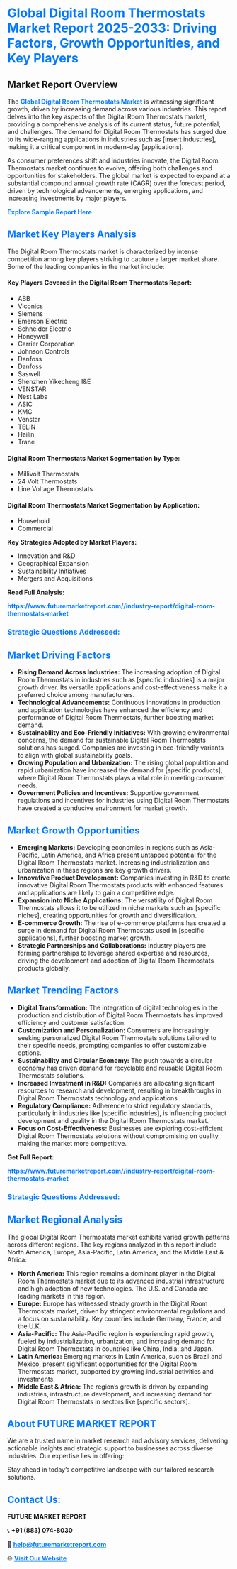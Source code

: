 <h1 style="color: #007BFF;">Global Digital Room Thermostats Market Report 2025-2033: Driving Factors, Growth Opportunities, and Key Players</h1>

<section id="overview">
<h2>Market Report Overview</h2>
<p>The <a href="https://www.futuremarketreport.com//industry-report/digital-room-thermostats-market" style="color: #007BFF; text-decoration: none;"><strong>Global Digital Room Thermostats Market</strong></a> is witnessing significant growth, driven by increasing demand across various industries. This report delves into the key aspects of the Digital Room Thermostats market, providing a comprehensive analysis of its current status, future potential, and challenges. The demand for Digital Room Thermostats has surged due to its wide-ranging applications in industries such as [insert industries], making it a critical component in modern-day [applications].</p>
<p>As consumer preferences shift and industries innovate, the Digital Room Thermostats market continues to evolve, offering both challenges and opportunities for stakeholders. The global market is expected to expand at a substantial compound annual growth rate (CAGR) over the forecast period, driven by technological advancements, emerging applications, and increasing investments by major players.</p>
</section>

<section id="overview">
<p><a href="https://www.futuremarketreport.com//request-sample/reportId=76686" style="color: #007BFF; text-decoration: none;"><strong>Explore Sample Report Here</strong></a></p>
</section>

<section id="key-players">
<h2 style="color: #007BFF;">Market Key Players Analysis</h2>
<p>The Digital Room Thermostats market is characterized by intense competition among key players striving to capture a larger market share. Some of the leading companies in the market include:</p>
<h4>Key Players Covered in the Digital Room Thermostats Report:</h4>
<ul><li>ABB</li><li>Viconics</li><li>Siemens</li><li>Emerson Electric</li><li>Schneider Electric</li><li>Honeywell</li><li>Carrier Corporation</li><li>Johnson Controls</li><li>Danfoss</li><li>Danfoss</li><li>Saswell</li><li>Shenzhen Yikecheng I&amp;E</li><li>VENSTAR</li><li>Nest Labs</li><li>ASIC</li><li>KMC</li><li>Venstar</li><li>TELIN</li><li>Hailin</li><li>Trane</li></ul>
<h4>Digital Room Thermostats Market Segmentation by Type:</h4>
<ul><li>Millivolt Thermostats</li><li>24 Volt Thermostats</li><li>Line Voltage Thermostats</li></ul>

<h4>Digital Room Thermostats Market Segmentation by Application:</h4>
<ul><li>Household</li><li>Commercial</li></ul>
<p><strong>Key Strategies Adopted by Market Players:</strong></p>
<ul>
<li>Innovation and R&D</li>
<li>Geographical Expansion</li>
<li>Sustainability Initiatives</li>
<li>Mergers and Acquisitions</li>
</ul>
</section>

<section>
<p><strong>Read Full Analysis: </strong></p><a href="https://www.futuremarketreport.com//industry-report/digital-room-thermostats-market" style="color: #007BFF; text-decoration: none;"><strong>https://www.futuremarketreport.com//industry-report/digital-room-thermostats-market</strong></a>
<h3 style="color: #007BFF;">Strategic Questions Addressed:</h3>
</section>

<section id="driving-factors">
<h2 style="color: #007BFF;">Market Driving Factors</h2>
<ul>
<li><strong>Rising Demand Across Industries:</strong> The increasing adoption of Digital Room Thermostats in industries such as [specific industries] is a major growth driver. Its versatile applications and cost-effectiveness make it a preferred choice among manufacturers.</li>
<li><strong>Technological Advancements:</strong> Continuous innovations in production and application technologies have enhanced the efficiency and performance of Digital Room Thermostats, further boosting market demand.</li>
<li><strong>Sustainability and Eco-Friendly Initiatives:</strong> With growing environmental concerns, the demand for sustainable Digital Room Thermostats solutions has surged. Companies are investing in eco-friendly variants to align with global sustainability goals.</li>
<li><strong>Growing Population and Urbanization:</strong> The rising global population and rapid urbanization have increased the demand for [specific products], where Digital Room Thermostats plays a vital role in meeting consumer needs.</li>
<li><strong>Government Policies and Incentives:</strong> Supportive government regulations and incentives for industries using Digital Room Thermostats have created a conducive environment for market growth.</li>
</ul>
</section>

<section id="growth-opportunities">
<h2 style="color: #007BFF;">Market Growth Opportunities</h2>
<ul>
<li><strong>Emerging Markets:</strong> Developing economies in regions such as Asia-Pacific, Latin America, and Africa present untapped potential for the Digital Room Thermostats market. Increasing industrialization and urbanization in these regions are key growth drivers.</li>
<li><strong>Innovative Product Development:</strong> Companies investing in R&D to create innovative Digital Room Thermostats products with enhanced features and applications are likely to gain a competitive edge.</li>
<li><strong>Expansion into Niche Applications:</strong> The versatility of Digital Room Thermostats allows it to be utilized in niche markets such as [specific niches], creating opportunities for growth and diversification.</li>
<li><strong>E-commerce Growth:</strong> The rise of e-commerce platforms has created a surge in demand for Digital Room Thermostats used in [specific applications], further boosting market growth.</li>
<li><strong>Strategic Partnerships and Collaborations:</strong> Industry players are forming partnerships to leverage shared expertise and resources, driving the development and adoption of Digital Room Thermostats products globally.</li>
</ul>
</section>

<section id="trending-factors">
<h2 style="color: #007BFF;">Market Trending Factors</h2>
<ul>
<li><strong>Digital Transformation:</strong> The integration of digital technologies in the production and distribution of Digital Room Thermostats has improved efficiency and customer satisfaction.</li>
<li><strong>Customization and Personalization:</strong> Consumers are increasingly seeking personalized Digital Room Thermostats solutions tailored to their specific needs, prompting companies to offer customizable options.</li>
<li><strong>Sustainability and Circular Economy:</strong> The push towards a circular economy has driven demand for recyclable and reusable Digital Room Thermostats solutions.</li>
<li><strong>Increased Investment in R&D:</strong> Companies are allocating significant resources to research and development, resulting in breakthroughs in Digital Room Thermostats technology and applications.</li>
<li><strong>Regulatory Compliance:</strong> Adherence to strict regulatory standards, particularly in industries like [specific industries], is influencing product development and quality in the Digital Room Thermostats market.</li>
<li><strong>Focus on Cost-Effectiveness:</strong> Businesses are exploring cost-efficient Digital Room Thermostats solutions without compromising on quality, making the market more competitive.</li>
</ul>
</section>

<section>
<p><strong>Get Full Report: </strong></p><a href="https://www.futuremarketreport.com//industry-report/digital-room-thermostats-market" style="color: #007BFF; text-decoration: none;"><strong>https://www.futuremarketreport.com//industry-report/digital-room-thermostats-market</strong></a>
<h3 style="color: #007BFF;">Strategic Questions Addressed:</h3>
</section>


<section id="regional-analysis">
<h2 style="color: #007BFF;">Market Regional Analysis</h2>
<p>The global Digital Room Thermostats market exhibits varied growth patterns across different regions. The key regions analyzed in this report include North America, Europe, Asia-Pacific, Latin America, and the Middle East & Africa:</p>
<ul>
<li><strong>North America:</strong> This region remains a dominant player in the Digital Room Thermostats market due to its advanced industrial infrastructure and high adoption of new technologies. The U.S. and Canada are leading markets in this region.</li>
<li><strong>Europe:</strong> Europe has witnessed steady growth in the Digital Room Thermostats market, driven by stringent environmental regulations and a focus on sustainability. Key countries include Germany, France, and the U.K.</li>
<li><strong>Asia-Pacific:</strong> The Asia-Pacific region is experiencing rapid growth, fueled by industrialization, urbanization, and increasing demand for Digital Room Thermostats in countries like China, India, and Japan.</li>
<li><strong>Latin America:</strong> Emerging markets in Latin America, such as Brazil and Mexico, present significant opportunities for the Digital Room Thermostats market, supported by growing industrial activities and investments.</li>
<li><strong>Middle East & Africa:</strong> The region’s growth is driven by expanding industries, infrastructure development, and increasing demand for Digital Room Thermostats in sectors like [specific sectors].</li>
</ul>
</section>

<footer>
<h2 style="color: #007BFF;">About FUTURE MARKET REPORT</h2>
<p>We are a trusted name in market research and advisory services, delivering actionable insights and strategic support to businesses across diverse industries. Our expertise lies in offering:</p>

<p>Stay ahead in today’s competitive landscape with our tailored research solutions.</p>

<h2 style="color: #007BFF;">Contact Us:</h2>
<p><strong>FUTURE MARKET REPORT</strong></p>
<p>📞 <strong>+91 (883) 074-8030</strong></p>
<p>📧 <strong><a href="mailto:help@futuremarketreport.com" style="color: #007BFF;">help@futuremarketreport.com</a></strong></p>
<p>🌐 <strong><a href="https://www.futuremarketreport.com/" style="color: #007BFF;">Visit Our Website</a></strong></p>
</footer>